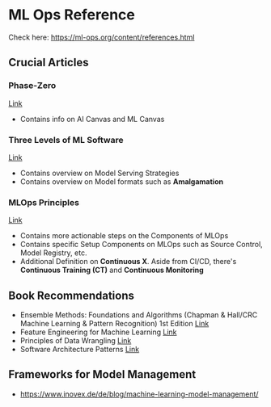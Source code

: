 # ML Ops Reference

Check here: https://ml-ops.org/content/references.html

## Crucial Articles 

### Phase-Zero
[Link](https://ml-ops.org/content/phase-zero)

- Contains info on AI Canvas and ML Canvas


### Three Levels of ML Software 
[Link](https://ml-ops.org/content/three-levels-of-ml-software)

- Contains overview on Model Serving Strategies
- Contains overview on Model formats such as **Amalgamation**

### MLOps Principles
[Link](https://ml-ops.org/content/mlops-principles)

- Contains more actionable steps on the Components of MLOps
- Contains specific Setup Components on MLOps such as Source Control, Model Registry, etc.
- Additional Definition on **Continuous X**. Aside from CI/CD, there's **Continuous Training (CT)** and **Continuous Monitoring**





## Book Recommendations
- Ensemble Methods: Foundations and Algorithms (Chapman & Hall/CRC Machine Learning & Pattern Recognition) 1st Edition [Link](https://www.amazon.com/exec/obidos/ASIN/1439830037/acmorg-20)
- Feature Engineering for Machine Learning [Link](https://www.oreilly.com/library/view/feature-engineering-for/9781491953235/)
- Principles of Data Wrangling [Link](https://www.oreilly.com/library/view/principles-of-data/9781491938911/)
- Software Architecture Patterns [Link](https://www.oreilly.com/library/view/software-architecture-patterns/9781491971437/)

## Frameworks for Model Management
- https://www.inovex.de/de/blog/machine-learning-model-management/
